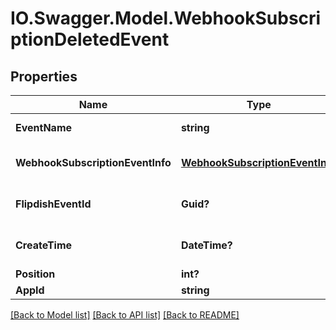 # IO.Swagger.Model.WebhookSubscriptionDeletedEvent
## Properties

Name | Type | Description | Notes
------------ | ------------- | ------------- | -------------
**EventName** | **string** | The event name | [optional] 
**WebhookSubscriptionEventInfo** | [**WebhookSubscriptionEventInfo**](WebhookSubscriptionEventInfo.md) | Webhook subscription details | [optional] 
**FlipdishEventId** | **Guid?** | The identitfier of the event | [optional] 
**CreateTime** | **DateTime?** | The time of creation of the event | [optional] 
**Position** | **int?** | Position | [optional] 
**AppId** | **string** | App id | [optional] 

[[Back to Model list]](../README.md#documentation-for-models) [[Back to API list]](../README.md#documentation-for-api-endpoints) [[Back to README]](../README.md)

